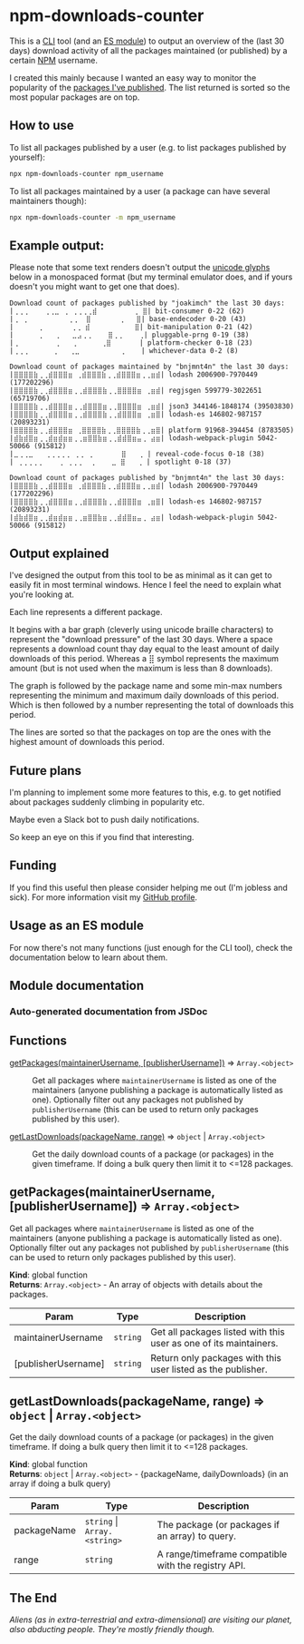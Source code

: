 # npm-downloads-counter

This is a [CLI](https://en.wikipedia.org/wiki/Command-line_interface) tool (and an [ES module](https://nodejs.org/api/esm.html)) to output an overview of the (last 30 days) download activity of all the packages maintained (or published) by a certain [NPM](https://www.npmjs.com/) username.

I created this mainly because I wanted an easy way to monitor the popularity of the [packages I've published](https://www.npmjs.com/~joakimch). The list returned is sorted so the most popular packages are on top.

## How to use
To list all packages published by a user (e.g. to list packages published by yourself):
```bash
npx npm-downloads-counter npm_username
```

To list all packages maintained by a user (a package can have several maintainers though):
```bash
npx npm-downloads-counter -m npm_username
```

## Example output:
Please note that some text renders doesn't output the [unicode glyphs](https://en.wikipedia.org/wiki/Braille_Patterns) below in a monospaced format (but my terminal emulator does, and if yours doesn't you might want to get one that does).
```
Download count of packages published by "joakimch" the last 30 days:
|⢀⢀⢀    ⢀⢀⣀ ⢀ ⢀⢀⢀⢀⣾         ⢀ ⣿| bit-consumer 0-22 (62)
|⢀ ⢀          ⢀⢀  ⣿       ⢀   ⣿| base-endecoder 0-20 (43)
|      ⢀       ⢀⢀ ⣾           ⣿| bit-manipulation 0-21 (42)
|      ⢀   ⢀   ⣀⣠⢀⢀    ⣿⢀⢀    ⢀| pluggable-prng 0-19 (38)
|⢀         ⢀   ⢀      ⢀⣿       | platform-checker 0-18 (23)
|⢀⢀⢀      ⢀   ⢀⣀          ⢀    | whichever-data 0-2 (8)

Download count of packages maintained by "bnjmnt4n" the last 30 days:
|⣿⣿⣿⣿⣷⢀⢀⣾⣿⣿⣿⣶ ⢀⣾⣿⣿⣿⣷⢀⢀⣾⣿⣿⣿⣶⢀⢀⣶⣾| lodash 2006900-7970449 (177202296)
|⣿⣿⣿⣿⣷⢀⢀⣾⣿⣿⣿⣶⢀⢀⣾⣿⣿⣿⣷⢀⢀⣿⣿⣿⣿⣶ ⢀⣶⣾| regjsgen 599779-3022651 (65719706)
|⣿⣿⣿⣿⣷⢀⢀⣾⣿⣿⣿⣶⢀⢀⣾⣿⣿⣿⣶⢀⢀⣿⣿⣿⣿⣶ ⢀⣶⣾| json3 344146-1848174 (39503830)
|⣿⣿⣿⣿⣷⢀⢀⣾⣿⣿⣿⣶⢀⢀⣾⣿⣿⣿⣷⢀⢀⣾⣿⣿⣿⣶ ⢀⣶⣿| lodash-es 146802-987157 (20893231)
|⣿⣿⣿⣿⣷⢀⢀⣾⣿⣿⣿⣶ ⢀⣿⣿⣿⣿⣷⢀⢀⣿⣿⣿⣿⣷⢀⢀⣶⣿| platform 91968-394454 (8783505)
|⣾⣷⣾⣿⣶⢀⢀⣾⣶⣾⣶⣶⢀⢀⣶⣿⣿⣷⣶⢀⢀⣾⣾⣿⣶⣤⢀ ⣴⣶| lodash-webpack-plugin 5042-50066 (915812)
|⣀⢀⢀⣀   ⢀⢀⢀⢀⢀ ⢀⢀ ⢀       ⣿   ⢀ | reveal-code-focus 0-18 (38)
| ⢀⢀⢀⢀⢀    ⢀ ⢀⢀⢀  ⢀    ⣀ ⣿   ⢀ | spotlight 0-18 (37)

Download count of packages published by "bnjmnt4n" the last 30 days:
|⣿⣿⣿⣿⣷⢀⢀⣾⣿⣿⣿⣶ ⢀⣾⣿⣿⣿⣷⢀⢀⣾⣿⣿⣿⣶⢀⢀⣶⣾| lodash 2006900-7970449 (177202296)
|⣿⣿⣿⣿⣷⢀⢀⣾⣿⣿⣿⣶⢀⢀⣾⣿⣿⣿⣷⢀⢀⣾⣿⣿⣿⣶ ⢀⣶⣿| lodash-es 146802-987157 (20893231)
|⣾⣷⣾⣿⣶⢀⢀⣾⣶⣾⣶⣶⢀⢀⣶⣿⣿⣷⣶⢀⢀⣾⣾⣿⣶⣤⢀ ⣴⣶| lodash-webpack-plugin 5042-50066 (915812)
```

## Output explained

I've designed the output from this tool to be as minimal as it can get to easily fit in most terminal windows. Hence I feel the need to explain what you're looking at.

Each line represents a different package.

It begins with a bar graph (cleverly using unicode braille characters) to represent the "download pressure" of the last 30 days. Where a space represents a download count thay day equal to the least amount of daily downloads of this period. Whereas a ⣿ symbol represents the maximum amount (but is not used when the maximum is less than 8 downloads).

The graph is followed by the package name and some min-max numbers representing the minimum and maximum daily downloads of this period. Which is then followed by a number representing the total of downloads this period.

The lines are sorted so that the packages on top are the ones with the highest amount of downloads this period.

## Future plans

I'm planning to implement some more features to this, e.g. to get notified about packages suddenly climbing in popularity etc.

Maybe even a Slack bot to push daily notifications.

So keep an eye on this if you find that interesting.

## Funding

If you find this useful then please consider helping me out (I'm jobless and sick). For more information visit my [GitHub profile](https://github.com/JoakimCh).

## Usage as an ES module

For now there's not many functions (just enough for the CLI tool), check the documentation below to learn about them.

## Module documentation

### Auto-generated documentation from JSDoc

## Functions

<dl>
<dt><a href="#getPackages">getPackages(maintainerUsername, [publisherUsername])</a> ⇒ <code>Array.&lt;object&gt;</code></dt>
<dd><p>Get all packages where <code>maintainerUsername</code> is listed as one of the maintainers (anyone publishing a package is automatically listed as one). Optionally filter out any packages not published by <code>publisherUsername</code> (this can be used to return only packages published by this user).</p>
</dd>
<dt><a href="#getLastDownloads">getLastDownloads(packageName, range)</a> ⇒ <code>object</code> | <code>Array.&lt;object&gt;</code></dt>
<dd><p>Get the daily download counts of a package (or packages) in the given timeframe. If doing a bulk query then limit it to &lt;=128 packages.</p>
</dd>
</dl>

<a name="getPackages"></a>

## getPackages(maintainerUsername, [publisherUsername]) ⇒ <code>Array.&lt;object&gt;</code>
Get all packages where `maintainerUsername` is listed as one of the maintainers (anyone publishing a package is automatically listed as one). Optionally filter out any packages not published by `publisherUsername` (this can be used to return only packages published by this user).

**Kind**: global function  
**Returns**: <code>Array.&lt;object&gt;</code> - An array of objects with details about the packages.  

| Param | Type | Description |
| --- | --- | --- |
| maintainerUsername | <code>string</code> | Get all packages listed with this user as one of its maintainers. |
| [publisherUsername] | <code>string</code> | Return only packages with this user listed as the publisher. |

<a name="getLastDownloads"></a>

## getLastDownloads(packageName, range) ⇒ <code>object</code> \| <code>Array.&lt;object&gt;</code>
Get the daily download counts of a package (or packages) in the given timeframe. If doing a bulk query then limit it to <=128 packages.

**Kind**: global function  
**Returns**: <code>object</code> \| <code>Array.&lt;object&gt;</code> - {packageName, dailyDownloads} (in an array if doing a bulk query)  

| Param | Type | Description |
| --- | --- | --- |
| packageName | <code>string</code> \| <code>Array.&lt;string&gt;</code> | The package (or packages if an array) to query. |
| range | <code>string</code> | A range/timeframe compatible with the registry API. |


## The End

*Aliens (as in extra-terrestrial and extra-dimensional) are visiting our planet, also abducting people. They're mostly friendly though.*
